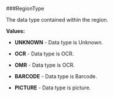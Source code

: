 ###RegionType

The data type contained within the region.

**Values:**

* **UNKNOWN** - Data type is Unknown.

* **OCR** - Data type is OCR.

* **OMR** - Data type is OCR.

* **BARCODE** - Data type is Barcode.

* **PICTURE** - Data type is picture.


